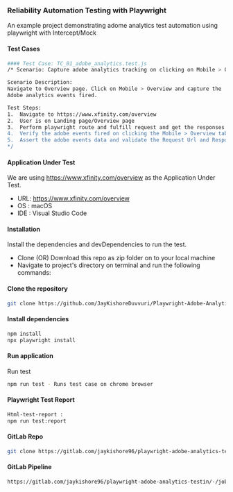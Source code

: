 ### Reliability Automation Testing with Playwright

An example project demonstrating adome analytics test automation using playwright with Intercept/Mock


#### Test Cases

```bash
#### Test Case: TC_01_adobe_analytics.test.js
/* Scenario: Capture adobe analytics tracking on clicking on Mobile > Overview tab

Scenario Description: 
Navigate to Overview page. Click on Mobile > Overview and capture the 
Adobe analytics events fired.

Test Steps:
1.	Navigate to https://www.xfinity.com/overview
2.	User is on Landing page/Overview page
3.	Perform playwright route and fulfill request and get the responses from Mobile Tab URI's
4.	Verify the adobe events fired on clicking the Mobile > Overview tab (OR) Landing/Overview page
5.	Assert the adobe events data and validate the Request Url and Response Url having 'b/ss' tag
*/
```

#### Application Under Test

We are using https://www.xfinity.com/overview as the Application Under Test. 

- URL: https://www.xfinity.com/overview
- OS : macOS 
- IDE : Visual Studio Code


#### Installation

Install the dependencies and devDependencies to run the test.

- Clone (OR) Download this repo as zip folder on to your local machine
- Navigate to project's directory on terminal and run the following commands:


#### Clone the repository

```bash
git clone https://github.com/JayKishoreDuvvuri/Playwright-Adobe-Analytics-Testing.git
```

#### Install dependencies

```bash
npm install
npx playwright install
```

#### Run application

Run test

```bash
npm run test - Runs test case on chrome browser
```

#### Playwright Test Report 

```bash
Html-test-report :
npm run test:report
```

#### GitLab Repo
```bash
git clone https://gitlab.com/jaykishore96/playwright-adobe-analytics-testin.git
```

#### GitLab Pipeline
```bash
https://gitlab.com/jaykishore96/playwright-adobe-analytics-testin/-/jobs/4540976686
```
